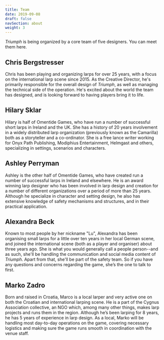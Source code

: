 ```yaml
---
title: Team
date: 2019-09-08
draft: false
navSection: about
weight: 3
---
```


*Triumph* is being organized by a core team of five designers. You can meet
them here. <!--more-->

## Chris Bergstresser

Chris has been playing and organizing larps for over 25 years, with a focus on
the international larp scene since 2015. As the Creative Director, he's
primarily responsible for the overall design of *Triumph*, as well as managing
the technical side of the operation. He's excited about the world the
team has designed, and is looking forward to having players bring it to life.

## Hilary Sklar

Hilary is half of Omentide Games, who have run a number of successful short
larps in Ireland and the UK. She has a history of 20 years involvement in a
widely distributed larp organization (previously known as the Camarilla) both
as a storyteller and a co-ordinator. She is a free lance writer working for
Onyx Path Publishing, Modiphius Entertainment, Helmgast and others,
specializing in settings, scenarios and characters.

## Ashley Perryman

Ashley is the other half of Omentide Games, who have created run a number of
successful larps in Ireland and elsewhere. He is an award winning larp
designer who has been involved in larp design and creation for a number of
different organizations over a period of more than 25 years. Although he
specialize in character and setting design, he also has extensive knowledge
of safety mechanisms and structures, and in their practical application.

## Alexandra Beck

Known to most people by her nickname "Lu", Alexandra has been organising small
larps for a little over ten years in her local German scene, and joined the
international scene (both as a player and organiser) about three years ago.
She is what you would generally call a people person--and as such, she'll be
handling the communication and social media content of *Triumph*. Apart from
that, she'll be part of the safety team. So if you have any questions and
concerns regarding the game, she’s the one to talk to first.

## Marko Zadro

Born and raised in Croatia, Marco is a local larper and very active one on
both the Croatian and international larping scene. He is a part of the Cygnus
Association collective, an NGO which, among many other things, makes larp
projects and runs them in the region. Although he’s been larping for 8 years,
he has 5 years of experience in larp design. As a local, Marko will be
handling most day-to-day operations on the game, covering necessary logistics
and making sure the game runs smooth in coordination with the venue staff.
